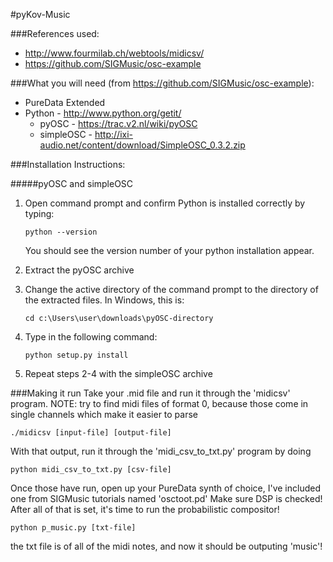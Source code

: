 #pyKov-Music



###References used: 
- http://www.fourmilab.ch/webtools/midicsv/
- https://github.com/SIGMusic/osc-example

###What you will need (from https://github.com/SIGMusic/osc-example):

  - PureData Extended
  - Python - http://www.python.org/getit/
    - pyOSC - https://trac.v2.nl/wiki/pyOSC
    - simpleOSC - http://ixi-audio.net/content/download/SimpleOSC_0.3.2.zip

###Installation Instructions:

#####pyOSC and simpleOSC

  1.  Open command prompt and confirm Python is installed correctly by typing:
  
          python --version
    
      You should see the version number of your python installation appear.
    
  2.  Extract the pyOSC archive
  3.  Change the active directory of the command prompt to the directory of the extracted files. In Windows, this is:

          cd c:\Users\user\downloads\pyOSC-directory
  4.  Type in the following command:

          python setup.py install
          
  5.  Repeat steps 2-4 with the simpleOSC archive

###Making it run
Take your .mid file and run it through the 'midicsv' program.  NOTE: try to find midi files of format 0, because those come in single channels which make it easier to parse

    ./midicsv [input-file] [output-file]
  
With that output, run it through the 'midi_csv_to_txt.py' program by doing

    python midi_csv_to_txt.py [csv-file]
    

Once those have run, open up your PureData synth of choice, I've included one from SIGMusic tutorials named 'osctoot.pd'
  Make sure DSP is checked!
After all of that is set, it's time to run the probabilistic compositor!
  
    python p_music.py [txt-file]
    
the txt file is of all of the midi notes, and now it should be outputing 'music'!
